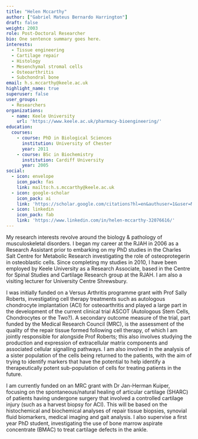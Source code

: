 ```yaml
---
title: "Helen Mccarthy"
author: ["Gabriel Mateus Bernardo Harrington"]
draft: false
weight: 2003
role: Post-Doctoral Researcher
bio: One sentence summary goes here.
interests:
  - Tissue engineering
  - Cartilage repair
  - Histology
  - Mesenchymal stromal cells
  - Osteoarthritis
  - Subchondral bone
email: h.s.mccarthy@keele.ac.uk
highlight_name: true
superuser: false
user_groups:
  - Researchers
organizations:
  - name: Keele University
    url: 'https://www.keele.ac.uk/pharmacy-bioengineering/'
education:
  courses:
    - course: PhD in Biological Sciences
      institution: University of Chester
      year: 2011
    - course: BSc in Biochemistry
      institution: Cardiff University
      year: 2005
social:
  - icon: envelope
    icon_pack: fas
    link: mailto:h.s.mccarthy@keele.ac.uk
  - icon: google-scholar
    icon_pack: ai
    link: 'https://scholar.google.com/citations?hl=en&authuser=1&user=M1Jl-e8AAAAJ'
  - icon: linkedin
    icon_pack: fab
    link: 'https://www.linkedin.com/in/helen-mccarthy-32076616/'
---
```


My research interests revolve around the biology & pathology of musculoskeletal disorders.
I began my career at the RJAH in 2006 as a Research Assistant prior to embarking on my PhD studies in the Charles Salt Centre for Metabolic Research investigating the role of osteoprotegerin in osteoblastic cells.
Since completing my studies in 2010, I have been employed by Keele University as a Research Associate, based in the Centre for Spinal Studies and Cartilage Research group at the RJAH. I am also a visiting lecturer for University Centre Shrewsbury.

I was initially funded on a Versus Arthritis programme grant with Prof Sally Roberts, investigating cell therapy treatments such as autologous chondrocyte implantation (ACI) for osteoarthritis and played a large part in the development of the current clinical trial ASCOT (Autologous Stem Cells, Chondrocytes or the Two?).
A secondary outcome measure of the trial, part funded by the Medical Research Council (MRC), is the assessment of the quality of the repair tissue formed following cell therapy, of which I am jointly responsible for alongside Prof Roberts; this also involves studying the production and expression of extracellular matrix components and associated cellular signalling pathways.
I am also involved in the analysis of a sister population of the cells being returned to the patients, with the aim of trying to identify markers that have the potential to help identify a therapeutically potent sub-population of cells for treating patients in the future.

I am currently funded on an MRC grant with Dr Jan-Herman Kuiper, focusing on the spontaneous/natural healing of articular cartilage (SHARC) of patients having undergone surgery that involved a controlled cartilage injury (such as a harvest biopsy for ACI).
This will be based on the histochemical and biochemical analyses of repair tissue biopsies, synovial fluid biomarkers, medical imaging and gait analysis.
I also supervise a first year PhD student, investigating the use of bone marrow aspirate concentrate (BMAC) to treat cartilage defects in the ankle.
